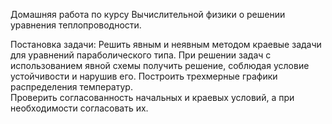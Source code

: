 Домашняя работа по курсу Вычислительной физики о решении уравнения теплопроводности.

Постановка задачи:
Решить явным и неявным методом краевые задачи для уравнений параболического типа. При решении задач с использованием явной схемы получить решение, соблюдая условие устойчивости и нарушив его. 
Построить трехмерные графики распределения температур.  
Проверить согласованность начальных и краевых условий, а при необходимости согласовать их.
